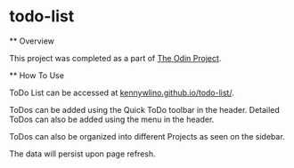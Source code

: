 # todo-list

** Overview

This project was completed as a part of [The Odin Project](https://www.theodinproject.com/lessons/node-path-javascript-todo-list). 

** How To Use

ToDo List can be accessed at [kennywlino.github.io/todo-list/](https://kennywlino.github.io/todo-list/).

ToDos can be added using the Quick ToDo toolbar in the header. Detailed ToDos can also be added using the menu in the header.

ToDos can also be organized into different Projects as seen on the sidebar. 

The data will persist upon page refresh.
